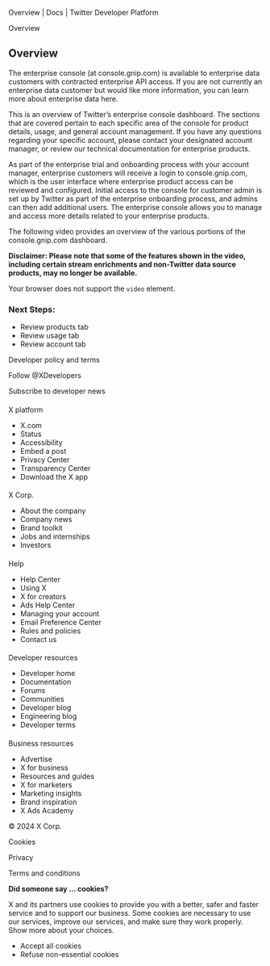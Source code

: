 
Overview | Docs | Twitter Developer Platform 

Overview

Overview
--------

The enterprise console (at console.gnip.com) is available to enterprise data customers with contracted enterprise API access. If you are not currently an enterprise data customer but would like more information, you can learn more about enterprise data here.  

This is an overview of Twitter’s enterprise console dashboard. The sections that are covered pertain to each specific area of the console for product details, usage, and general account management. If you have any questions regarding your specific account, please contact your designated account manager, or review our technical documentation for enterprise products.

As part of the enterprise trial and onboarding process with your account manager, enterprise customers will receive a login to console.gnip.com, which is the user interface where enterprise product access can be reviewed and configured. Initial access to the console for customer admin is set up by Twitter as part of the enterprise onboarding process, and admins can then add additional users. The enterprise console allows you to manage and access more details related to your enterprise products. 

The following video provides an overview of the various portions of the console.gnip.com dashboard. 

**Disclaimer: Please note that some of the features shown in the video, including certain stream enrichments and non-Twitter data source products, may no longer be available.**

 Your browser does not support the <code>video</code> element.

### Next Steps:

* Review products tab
* Review usage tab
* Review account tab

Developer policy and terms

Follow @XDevelopers

Subscribe to developer news

#### 
 X platform

* X.com
* Status
* Accessibility
* Embed a post
* Privacy Center
* Transparency Center
* Download the X app

#### 
 X Corp.

* About the company
* Company news
* Brand toolkit
* Jobs and internships
* Investors

#### 
 Help

* Help Center
* Using X
* X for creators
* Ads Help Center
* Managing your account
* Email Preference Center
* Rules and policies
* Contact us

#### 
 Developer resources

* Developer home
* Documentation
* Forums
* Communities
* Developer blog
* Engineering blog
* Developer terms

#### 
 Business resources

* Advertise
* X for business
* Resources and guides
* X for marketers
* Marketing insights
* Brand inspiration
* X Ads Academy

 © 2024 X Corp.

Cookies

Privacy

Terms and conditions

**Did someone say … cookies?**  

 X and its partners use cookies to provide you with a better, safer and
 faster service and to support our business. Some cookies are necessary to use
 our services, improve our services, and make sure they work properly.
 Show more about your choices.

* Accept all cookies
* Refuse non-essential cookies